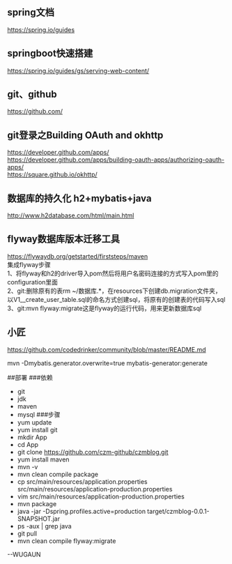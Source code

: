 ## spring文档
https://spring.io/guides
## springboot快速搭建
https://spring.io/guides/gs/serving-web-content/
## git、github
https://github.com/
## git登录之Building OAuth and okhttp
https://developer.github.com/apps/  
https://developer.github.com/apps/building-oauth-apps/authorizing-oauth-apps/  
https://square.github.io/okhttp/
## 数据库的持久化 h2+mybatis+java
http://www.h2database.com/html/main.html
## flyway数据库版本迁移工具
https://flywaydb.org/getstarted/firststeps/maven  
集成flyway步骤  
1、将flyway和h2的driver导入pom然后将用户名密码连接的方式写入pom里的configuration里面  
2、git:删除原有的表rm ~/数据库.*，在resources下创建db.migration文件夹，以V1__create_user_table.sql的命名方式创建sql，将原有的创建表的代码写入sql  
3、git:mvn flyway:migrate这是flyway的运行代码，用来更新数据库sql
## 小匠
https://github.com/codedrinker/community/blob/master/README.md

mvn -Dmybatis.generator.overwrite=true mybatis-generator:generate

##部署
###依赖
- git  
- jdk  
- maven  
- mysql
###步骤
- yum update  
- yum install git  
- mkdir App  
- cd App  
- git clone https://github.com/czm-github/czmblog.git  
- yum install maven  
- mvn -v  
- mvn clean compile package  
- cp src/main/resources/application.properties src/main/resources/application-production.properties  
- vim src/main/resources/application-production.properties  
- mvn package  
- java -jar -Dspring.profiles.active=production target/czmblog-0.0.1-SNAPSHOT.jar  
- ps -aux | grep java  
- git pull  
- mvn clean compile flyway:migrate

--WUGAUN

    
    